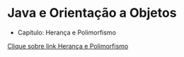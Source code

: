 #  Java e Orientação a Objetos
- Capítulo: Herança e Polimorfismo


[Clique sobre link Herança e Polimorfismo](https://github.com/williamsartijose/CurosNelioDevSuperior/raw/master/1-%20Forma%C3%A7%C3%A3o%20Desenvolvedor%20Moderno/4-Java%20-%20%20Programa%C3%A7%C3%A3o%20Moderna/Material/12%20Heran%C3%A7a%20e%20Polimorfismo.pdf)




